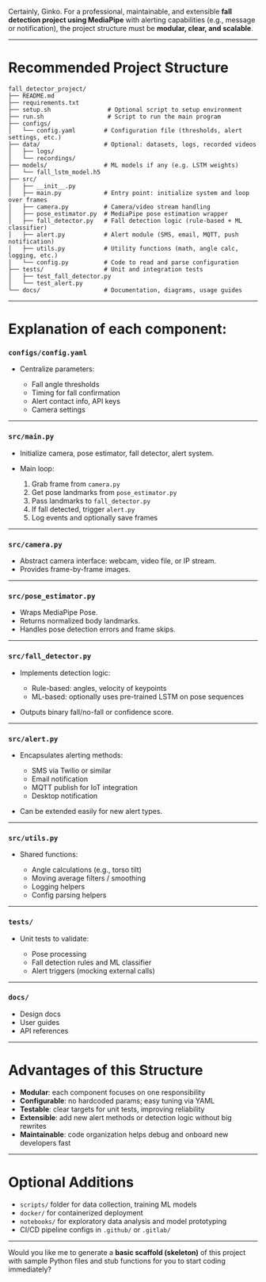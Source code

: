 
Certainly, Ginko. For a professional, maintainable, and extensible **fall detection project using MediaPipe** with alerting capabilities (e.g., message or notification), the project structure must be **modular, clear, and scalable**.

---

# Recommended Project Structure

```
fall_detector_project/
├── README.md
├── requirements.txt
├── setup.sh                # Optional script to setup environment
├── run.sh                  # Script to run the main program
├── configs/
│   └── config.yaml        # Configuration file (thresholds, alert settings, etc.)
├── data/                  # Optional: datasets, logs, recorded videos
│   ├── logs/
│   └── recordings/
├── models/                # ML models if any (e.g. LSTM weights)
│   └── fall_lstm_model.h5
├── src/
│   ├── __init__.py
│   ├── main.py            # Entry point: initialize system and loop over frames
│   ├── camera.py          # Camera/video stream handling
│   ├── pose_estimator.py  # MediaPipe pose estimation wrapper
│   ├── fall_detector.py   # Fall detection logic (rule-based + ML classifier)
│   ├── alert.py           # Alert module (SMS, email, MQTT, push notification)
│   ├── utils.py           # Utility functions (math, angle calc, logging, etc.)
│   └── config.py          # Code to read and parse configuration
├── tests/                 # Unit and integration tests
│   ├── test_fall_detector.py
│   └── test_alert.py
└── docs/                  # Documentation, diagrams, usage guides
```

---

# Explanation of each component:

### `configs/config.yaml`

* Centralize parameters:

  * Fall angle thresholds
  * Timing for fall confirmation
  * Alert contact info, API keys
  * Camera settings

---

### `src/main.py`

* Initialize camera, pose estimator, fall detector, alert system.
* Main loop:

  1. Grab frame from `camera.py`
  2. Get pose landmarks from `pose_estimator.py`
  3. Pass landmarks to `fall_detector.py`
  4. If fall detected, trigger `alert.py`
  5. Log events and optionally save frames

---

### `src/camera.py`

* Abstract camera interface: webcam, video file, or IP stream.
* Provides frame-by-frame images.

---

### `src/pose_estimator.py`

* Wraps MediaPipe Pose.
* Returns normalized body landmarks.
* Handles pose detection errors and frame skips.

---

### `src/fall_detector.py`

* Implements detection logic:

  * Rule-based: angles, velocity of keypoints
  * ML-based: optionally uses pre-trained LSTM on pose sequences
* Outputs binary fall/no-fall or confidence score.

---

### `src/alert.py`

* Encapsulates alerting methods:

  * SMS via Twilio or similar
  * Email notification
  * MQTT publish for IoT integration
  * Desktop notification
* Can be extended easily for new alert types.

---

### `src/utils.py`

* Shared functions:

  * Angle calculations (e.g., torso tilt)
  * Moving average filters / smoothing
  * Logging helpers
  * Config parsing helpers

---

### `tests/`

* Unit tests to validate:

  * Pose processing
  * Fall detection rules and ML classifier
  * Alert triggers (mocking external calls)

---

### `docs/`

* Design docs
* User guides
* API references

---

# Advantages of this Structure

* **Modular**: each component focuses on one responsibility
* **Configurable**: no hardcoded params; easy tuning via YAML
* **Testable**: clear targets for unit tests, improving reliability
* **Extensible**: add new alert methods or detection logic without big rewrites
* **Maintainable**: code organization helps debug and onboard new developers fast

---

# Optional Additions

* `scripts/` folder for data collection, training ML models
* `docker/` for containerized deployment
* `notebooks/` for exploratory data analysis and model prototyping
* CI/CD pipeline configs in `.github/` or `.gitlab/`

---

Would you like me to generate a **basic scaffold (skeleton)** of this project with sample Python files and stub functions for you to start coding immediately?

